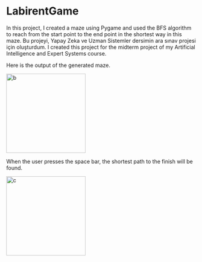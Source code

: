# LabirentGame
 In this project, I created a maze using Pygame and used the BFS algorithm to reach from the start point to the end point in the shortest way in this maze.
Bu projeyi, Yapay Zeka ve Uzman Sistemler dersimin ara sınav projesi için oluşturdum. I created this project for the midterm project of my Artificial Intelligence and Expert Systems course.

Here is the output of the generated maze.
<div>
 <img width="210" alt="b" src="https://github.com/ZehraSimsek/BFS_LabirentGame/assets/125045707/6b48c1e9-db68-4333-b4c7-ca2e3563919f" align="center">
</div>

When the user presses the space bar, the shortest path to the finish will be found.
<div>
 <img width="210" alt="c" src="https://github.com/ZehraSimsek/BFS_LabirentGame/assets/125045707/18829bb5-88f6-4c05-b741-cebfce8c6234" align="center">
</div>
